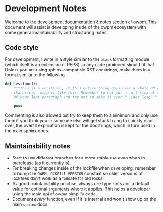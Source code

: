 # Development Notes

Welcome to the development documentation & notes section of owpm. This document will assist in developing inside of the owpm ecosystem with some general maintainability and structuring notes.

## Code style

For development, I write in a style similar to the `black` formatting module (which itself is an extension of PEP8) so any code produced should fit that. Unless you are using sphinx-compatible RST docstrings, make them in a format similar to the following:

```py
def testfunc():
    """This is a docstring, if this entire thing goes over a whole 80 or so
    characters, wrap it like this. Remember to not put a full-stop at the end
    of your last paragraph and try not to make it over 3 lines long"""

    pass
```

Commenting is also allowed but try to keep them to a minimum and only use them if you think you or someone else will get stuck trying to quickly read over, the overall explication is kept for the docstrings, which in turn used in the main sphinx docs.

## Maintainability notes

- Start to use different branches for a more stable use even when in prerelease (as it currently is).
- For breaking changes inside of the lockfile when developing, remember to bump the `OWPM_LOCKFILE_VERSION` constant so older versions of lockfiles don't work as a failsafe for old locks.
- As good maintainability practise, always use type hints and a default value for optional arguments where it applies. This helps a developer using the main api of owpm simplify code.
- Document *every* function, even if it is internal and won't show up on the main `sphinx` docs.
